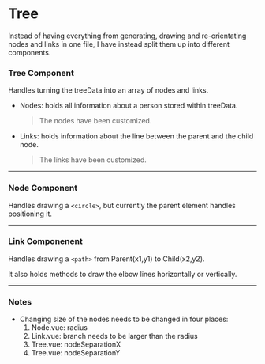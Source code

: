 # Tree

Instead of having everything from generating, drawing and re-orientating nodes and links in one file, I have instead split them up into different components.

### Tree Component

Handles turning the treeData into an array of nodes and links.

* Nodes: holds all information about a person stored within treeData.
  > The nodes have been customized.
* Links: holds information about the line between the parent and the child node.
  > The links have been customized.

---

### Node Component

Handles drawing a `<circle>`, but currently the parent element handles positioning it.

---
 
### Link Componenent

Handles drawing a `<path>` from Parent(x1,y1) to Child(x2,y2).

It also holds methods to draw the elbow lines horizontally or vertically. 

---

### Notes

* Changing size of the nodes needs to be changed in four places: 
    1. Node.vue: radius
    2. Link.vue: branch needs to be larger than the radius
    3. Tree.vue: nodeSeparationX
    4. Tree.vue: nodeSeparationY